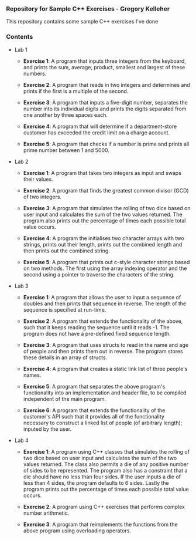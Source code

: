 
### Repository for Sample C++ Exercises - Gregory Kelleher 

This repository contains some sample C++ exercises I've done


### Contents

+ Lab 1

    - **Exercise 1**: A program that inputs three integers from the keyboard, and prints the sum, average, product, smallest and largest of these numbers.

    - **Exercise 2**: A program that reads in two integers and determines and prints if the first is a multiple of the second.

    - **Exercise 3**: A program that inputs a five-digit number, separates the number into its individual digits and prints the digits separated from one another by three spaces each. 

    - **Exercise 4**: A program that will determine if a department-store customer has exceeded the credit limit on a charge account. 

    - **Exercise 5**: A program that checks if a number is prime and prints all prime number between 1 and 5000.

+ Lab 2

    - **Exercise 1**: A program that takes two integers as input and swaps their values.

    - **Exercise 2**: A program that finds the greatest common divisor (GCD) of two integers.

    - **Exercise 3**: A program that simulates the rolling of two dice based on user input and calculates the sum of the two values returned. The program also prints out the percentage of times each possible total value occurs.
    
    - **Exercise 4**: A program the initialises two character arrays with two strings, prints out their length, prints out the combined length and then prints out the combined string.

    - **Exercise 5**: A program that prints out c-style character strings based on two methods. The first using the array indexing operator and the second using a pointer to traverse the characters of the string.

+ Lab 3

    - **Exercise 1**: A program that allows the user to input a sequence of doubles and then prints that sequence in reverse. The length of the sequence is specified at run-time.

    - **Exercise 2**: A program that extends the functionality of the above, such that it keeps reading the sequence until it reads -1. The program does not have a pre-defined fixed sequence length.

    - **Exercise 3**: A program that uses structs to read in the name and age of people and then prints them out in reverse. The program stores these details in an array of structs.

    - **Exercise 4**: A program that creates a static link list of three people's names. 

    - **Exercise 5**: A program that separates the above program's functionality into an implementation and header file, to be compiled independent of the main program.

    - **Exercise 6**: A program that extends the functionality of the customer's API such that it provides all of the functionality necessary to construct a linked list of people (of arbitrary length); inputed by the user. 

+ Lab 4

    - **Exercise 1**: A program using C++ classes that simulates the rolling of two dice based on user input and calculates the sum of the two values returned. The class also permits a die of any positive number of sides to be represented. The program also has a constraint that a die should have no less than four sides. If the user inputs a die of less than 4 sides, the program defaults to 6 sides. Lastly the program prints out the percentage of times each possible total value occurs.
    
    - **Exercise 2**: A program using C++ exercises that performs complex number arithmetic.

    - **Exercise 3**: A program that reimplements the functions from the above program using overloading operators. 


